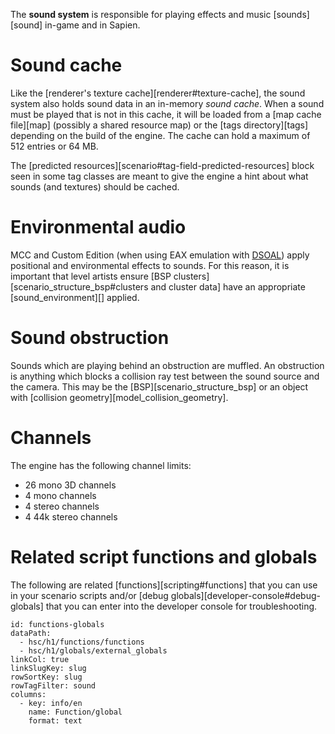 The **sound system** is responsible for playing effects and music [sounds][sound] in-game and in Sapien.

# Sound cache
Like the [renderer's texture cache][renderer#texture-cache], the sound system also holds sound data in an in-memory _sound cache_. When a sound must be played that is not in this cache, it will be loaded from a [map cache file][map] (possibly a shared resource map) or the [tags directory][tags] depending on the build of the engine. The cache can hold a maximum of 512 entries or 64 MB.

The [predicted resources][scenario#tag-field-predicted-resources] block seen in some tag classes are meant to give the engine a hint about what sounds (and textures) should be cached.

# Environmental audio
MCC and Custom Edition (when using EAX emulation with [DSOAL][dsoal]) apply positional and environmental effects to sounds. For this reason, it is important that level artists ensure [BSP clusters][scenario_structure_bsp#clusters and cluster data] have an appropriate [sound_environment][] applied.

# Sound obstruction
Sounds which are playing behind an obstruction are muffled. An obstruction is anything which blocks a collision ray test between the sound source and the camera. This may be the [BSP][scenario_structure_bsp] or an object with [collision geometry][model_collision_geometry].

# Channels
The engine has the following channel limits:

* 26 mono 3D channels
* 4 mono channels
* 4 stereo channels
* 4 44k stereo channels

# Related script functions and globals
The following are related [functions][scripting#functions] that you can use in your scenario scripts and/or [debug globals][developer-console#debug-globals] that you can enter into the developer console for troubleshooting.

```.table
id: functions-globals
dataPath:
  - hsc/h1/functions/functions
  - hsc/h1/globals/external_globals
linkCol: true
linkSlugKey: slug
rowSortKey: slug
rowTagFilter: sound
columns:
  - key: info/en
    name: Function/global
    format: text
```

[dsoal]: https://github.com/kcat/dsoal
